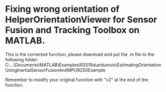 # Fixing wrong orientation of HelperOrientationViewer for Sensor Fusion and Tracking Toolbox on MATLAB.

This is the corrected function, please download and put the .m file to the following folder:
C:\...\Documents\MATLAB\Examples\R2019a\arduinoio\EstimatingOrientationUsingInertialSensorFusionAndMPU9250Example

Remember to modify your original function with "v2" at the end of the function.
